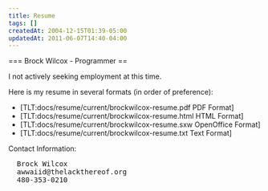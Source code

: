 ```yaml
---
title: Resume
tags: []
createdAt: 2004-12-15T01:39-05:00
updatedAt: 2011-06-07T14:40-04:00
---
```


=== Brock Wilcox - Programmer ==

I not actively seeking employment at this time.

Here is my resume in several formats (in order of preference):

* [TLT:docs/resume/current/brockwilcox-resume.pdf PDF Format]
* [TLT:docs/resume/current/brockwilcox-resume.html HTML Format]
* [TLT:docs/resume/current/brockwilcox-resume.sxw OpenOffice Format]
* [TLT:docs/resume/current/brockwilcox-resume.txt Text Format]

Contact Information:
<pre>
  Brock Wilcox
  awwaiid@thelackthereof.org
  480-353-0210
</pre>

